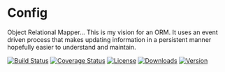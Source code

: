 # Config

Object Relational Mapper... This is my vision for an ORM. It uses an event driven
process that makes updating information in a persistent manner hopefully easier to 
understand and maintain.

[![Build Status](https://travis-ci.org/dschoenbauer/config.svg?branch=develop)](https://travis-ci.org/dschoenbauer/config)
[![Coverage Status](https://coveralls.io/repos/github/dschoenbauer/config/badge.svg?branch=develop)](https://coveralls.io/github/dschoenbauer/config?branch=develop)
[![License](https://img.shields.io/packagist/l/dschoenbauer/config.svg)](https://github.com/dschoenbauer/config)
[![Downloads](https://img.shields.io/packagist/dt/dschoenbauer/config.svg)](https://packagist.org/packages/dschoenbauer/config)
[![Version](https://img.shields.io/packagist/v/dschoenbauer/config.svg)](https://github.com/dschoenbauer/config/releases)

